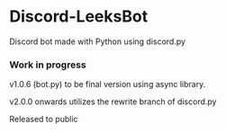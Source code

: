 # Discord-LeeksBot
Discord bot made with Python using discord.py

### Work in progress

v1.0.6 (bot.py) to be final version using async library.

v2.0.0 onwards utilizes the rewrite branch of discord.py

Released to public
